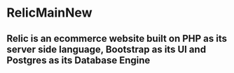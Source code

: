 # RelicMainNew

## Relic is an ecommerce website built on PHP as its server side language, Bootstrap as its UI and Postgres as its Database Engine

